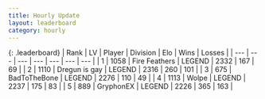 ```yaml
---
title: Hourly Update
layout: leaderboard
category: hourly
---
```


{: .leaderboard}
| Rank | LV | Player | Division | Elo | Wins | Losses |
| --- | --- | --- | --- | --- | --- | --- |
| <span data-change="0">1</span> | 1058 | <span title="ID: 357425">Fire Feathers</span> | LEGEND | <span data-change="0">2332</span> | <span data-change="0">167</span> | <span data-change="0">69</span> |
| <span data-change="0">2</span> | 1110 | <span title="ID: 203132">Dregun is gay</span> | LEGEND | <span data-change="0">2316</span> | <span data-change="0">260</span> | <span data-change="0">101</span> |
| <span data-change="0">3</span> | 675 | <span title="ID: 391169">BadToTheBone</span> | LEGEND | <span data-change="0">2276</span> | <span data-change="0">110</span> | <span data-change="0">49</span> |
| <span data-change="0">4</span> | 1113 | <span title="ID: 204953">Wolpe</span> | LEGEND | <span data-change="0">2237</span> | <span data-change="0">175</span> | <span data-change="0">83</span> |
| <span data-change="0">5</span> | 889 | <span title="ID: 315148">GryphonEX</span> | LEGEND | <span data-change="10">2226</span> | <span data-change="5">365</span> | <span data-change="1">163</span> |